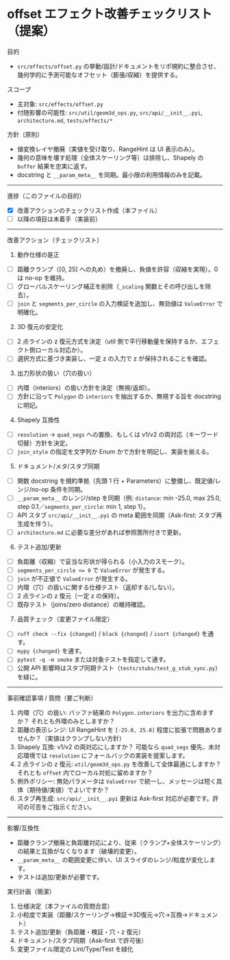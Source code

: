 # offset エフェクト改善チェックリスト（提案）

目的
- `src/effects/offset.py` の挙動/設計/ドキュメントをリポ規約に整合させ、幾何学的に予測可能なオフセット（膨張/収縮）を提供する。

スコープ
- 主対象: `src/effects/offset.py`
- 付随影響の可能性: `src/util/geom3d_ops.py`, `src/api/__init__.pyi`, `architecture.md`, `tests/effects/*`

方針（原則）
- 値変換レイヤ撤廃（実値を受け取り、RangeHint は UI 表示のみ）。
- 幾何の意味を壊す処理（全体スケーリング等）は排除し、Shapely の `buffer` 結果を忠実に返す。
- docstring と `__param_meta__` を同期。最小限の利用情報のみを記載。

---

進捗（このファイルの目的）
- [x] 改善アクションのチェックリスト作成（本ファイル）
- [ ] 以降の項目は未着手（実装前）

---

改善アクション（チェックリスト）

1) 動作仕様の是正
- [ ] 距離クランプ（[0, 25] への丸め）を撤廃し、負値を許容（収縮を実現）。0 は no-op を維持。
- [ ] グローバルスケーリング補正を削除（`_scaling` 関数とその呼び出しを除去）。
- [ ] `join` と `segments_per_circle` の入力検証を追加し、無効値は `ValueError` で明確化。

2) 3D 復元の安定化
- [ ] 2 点ラインの z 復元方式を決定（util 側で平行移動量を保持するか、エフェクト側ローカル対応か）。
- [ ] 選択方式に基づき実装し、一定 z の入力で z が保持されることを確認。

3) 出力形状の扱い（穴の扱い）
- [ ] 内環（interiors）の扱い方針を決定（無視/返却）。
- [ ] 方針に沿って `Polygon` の `interiors` を抽出するか、無視する旨を docstring に明記。

4) Shapely 互換性
- [ ] `resolution` → `quad_segs` への置換、もしくは v1/v2 の両対応（キーワード切替）方針を決定。
- [ ] `join_style` の指定を文字列か Enum かで方針を明記し、実装を揃える。

5) ドキュメント/メタ/スタブ同期
- [ ] 関数 docstring を規約準拠（先頭 1 行 + Parameters）に整備し、既定値/レンジ/no-op 条件を同期。
- [ ] `__param_meta__` のレンジ/step を同期（例: `distance`: min -25.0, max 25.0, step 0.1／`segments_per_circle`: min 1, step 1）。
- [ ] API スタブ `src/api/__init__.pyi` の meta 範囲を同期（Ask-first: スタブ再生成を伴う）。
- [ ] `architecture.md` に必要な差分があれば参照箇所付きで更新。

6) テスト追加/更新
- [ ] 負距離（収縮）で妥当な形状が得られる（小入力のスモーク）。
- [ ] `segments_per_circle <= 0` で `ValueError` が発生する。
- [ ] `join` が不正値で `ValueError` が発生する。
- [ ] 内環（穴）の扱いに関する仕様テスト（返却する/しない）。
- [ ] 2 点ラインの z 復元（一定 z の保持）。
- [ ] 既存テスト（joins/zero distance）の維持確認。

7) 品質チェック（変更ファイル限定）
- [ ] `ruff check --fix {changed}` / `black {changed}` / `isort {changed}` を通す。
- [ ] `mypy {changed}` を通す。
- [ ] `pytest -q -m smoke` または対象テストを指定して通す。
- [ ] 公開 API 影響時はスタブ同期テスト（`tests/stubs/test_g_stub_sync.py`）を緑に。

---

事前確認事項 / 質問（要ご判断）
1. 内環（穴）の扱い: バッファ結果の `Polygon.interiors` を出力に含めますか？ それとも外環のみとしますか？
2. 距離の表示レンジ: UI RangeHint を `[-25.0, 25.0]` 程度に拡張で問題ありませんか？（実値はクランプしない方針）
3. Shapely 互換: v1/v2 の両対応にしますか？ 可能なら `quad_segs` 優先、未対応環境では `resolution` にフォールバックの実装を提案します。
4. 2 点ラインの z 復元: `util/geom3d_ops.py` を改善して全体最適にしますか？ それとも `offset` 内でローカル対処に留めますか？
5. 例外ポリシー: 無効パラメータは `ValueError` で統一し、メッセージは短く具体（期待値/実値）でよいですか？
6. スタブ再生成: `src/api/__init__.pyi` 更新は Ask-first 対応が必要です。許可の可否をご指示ください。

---

影響/互換性
- 距離クランプ撤廃と負距離対応により、従来（クランプ+全体スケーリング）の結果と互換がなくなります（破壊的変更）。
- `__param_meta__` の範囲変更に伴い、UI スライダのレンジ/粒度が変化します。
- テストは追加/更新が必要です。

実行計画（簡潔）
1. 仕様決定（本ファイルの質問合意）
2. 小粒度で実装（距離/スケーリング→検証→3D復元→穴→互換→ドキュメント）
3. テスト追加/更新（負距離・検証・穴・z 復元）
4. ドキュメント/スタブ同期（Ask-first で許可後）
5. 変更ファイル限定の Lint/Type/Test を緑化

